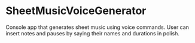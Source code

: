 # SheetMusicVoiceGenerator

Console app that generates sheet music using voice commands. User can insert notes and pauses by saying their names and durations in polish.
